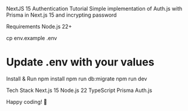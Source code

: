 NextJS 15 Authentication Tutorial
Simple implementation of Auth.js with Prisma in Next.js 15 and incrypting password

Requirements
Node.js 22+

cp env.example .env
# Update .env with your values
Install & Run
npm install
npm run db:migrate
npm run dev

Tech Stack
Next.js 15
Node.js 22
TypeScript
Prisma
Auth.js

Happy coding! 🚀
